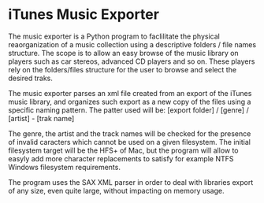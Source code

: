 # iTunes Music Exporter

The music exporter is a Python program to faclilitate the physical
reaorganization of a music collection using a descriptive folders / file names
structure.
The scope is to allow an easy browse of the music library on players such as car
stereos, advanced CD players and so on. These players rely on the folders/files
structure for the user to browse and select the desired traks.

The music exporter parses an xml file created from an export of the iTunes music
library, and organizes such export as a new copy of the files using a specific
naming pattern.
The patter used will be: [export folder] / [genre] / [artist] - [trak name]

The genre, the artist and the track names will be checked for the presence of
invalid caracters which cannot be used on a given filesystem. The initial
filesystem target will be the HFS+ of Mac, but the program will allow to
easyly add more character replacements to satisfy for example NTFS Windows
filesystem requirements.

The program uses the SAX XML parser in order to deal with libraries export of
any size, even quite large, without impacting on memory usage.

